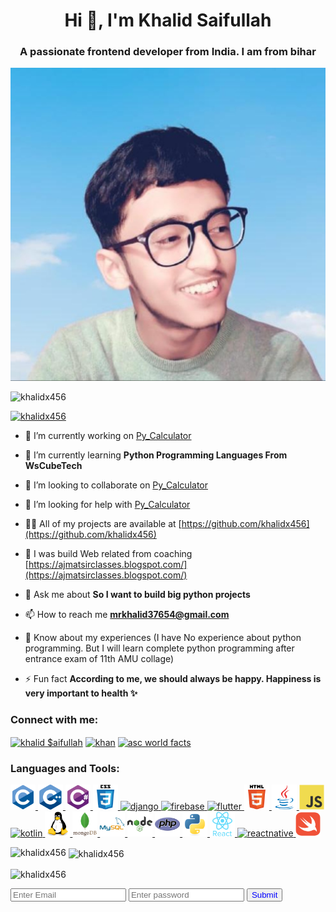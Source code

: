 <h1 align="center">Hi 👋, I'm Khalid Saifullah</h1> 
<h3 align="center">A passionate frontend developer from India. I am from bihar</h3>
<img src="img.png" alt="img.png" />
<p align="left"> <img src="https://komarev.com/ghpvc/?username=khalidx456&label=Profile%20views&color=0e75b6&style=flat" alt="khalidx456" /> </p>

<p align="left"> <a href="https://github.com/ryo-ma/github-profile-trophy"><img src="https://github-profile-trophy.vercel.app/?username=khalidx456" alt="khalidx456" /></a> </p>

- 🔭 I’m currently working on [Py_Calculator](https://github.com/khalidx456/Py_Calculator-)

- 🌱 I’m currently learning **Python Programming Languages From WsCubeTech**

- 👯 I’m looking to collaborate on [Py_Calculator](https://github.com/khalidx456/Py_Calculator-)

- 🤝 I’m looking for help with [Py_Calculator](https://github.com/khalidx456/Py_Calculator-)

- 👨‍💻 All of my projects are available at [https://github.com/khalidx456](https://github.com/khalidx456)

- 📝 I was build Web related from coaching [https://ajmatsirclasses.blogspot.com/](https://ajmatsirclasses.blogspot.com/)

- 💬 Ask me about **So I want to build big python projects**

- 📫 How to reach me **mrkhalid37654@gmail.com**

- 📄 Know about my experiences
 (I have No experience about python programming. But I will learn complete python programming after entrance exam of 11th AMU collage)

- ⚡ Fun fact **According to me, we should always be happy. Happiness is very important to health ✨️**

<h3 align="left">Connect with me:</h3>
<p align="left">
<a href="https://dev.to/khalid $aifullah" target="blank"><img align="center" src="https://raw.githubusercontent.com/rahuldkjain/github-profile-readme-generator/master/src/images/icons/Social/devto.svg" alt="khalid $aifullah" height="30" width="40" /></a>
<a href="https://codesandbox.com/khan" target="blank"><img align="center" src="https://raw.githubusercontent.com/rahuldkjain/github-profile-readme-generator/master/src/images/icons/Social/codesandbox.svg" alt="khan" height="30" width="40" /></a>
<a href="https://www.youtube.com/c/asc world facts" target="blank"><img align="center" src="https://raw.githubusercontent.com/rahuldkjain/github-profile-readme-generator/master/src/images/icons/Social/youtube.svg" alt="asc world facts" height="30" width="40" /></a>
</p>

<h3 align="left">Languages and Tools:</h3>
<p align="left"> <a href="https://www.cprogramming.com/" target="_blank" rel="noreferrer"> <img src="https://raw.githubusercontent.com/devicons/devicon/master/icons/c/c-original.svg" alt="c" width="40" height="40"/> </a> <a href="https://www.w3schools.com/cpp/" target="_blank" rel="noreferrer"> <img src="https://raw.githubusercontent.com/devicons/devicon/master/icons/cplusplus/cplusplus-original.svg" alt="cplusplus" width="40" height="40"/> </a> <a href="https://www.w3schools.com/cs/" target="_blank" rel="noreferrer"> <img src="https://raw.githubusercontent.com/devicons/devicon/master/icons/csharp/csharp-original.svg" alt="csharp" width="40" height="40"/> </a> <a href="https://www.w3schools.com/css/" target="_blank" rel="noreferrer"> <img src="https://raw.githubusercontent.com/devicons/devicon/master/icons/css3/css3-original-wordmark.svg" alt="css3" width="40" height="40"/> </a> <a href="https://www.djangoproject.com/" target="_blank" rel="noreferrer"> <img src="https://cdn.worldvectorlogo.com/logos/django.svg" alt="django" width="40" height="40"/> </a> <a href="https://firebase.google.com/" target="_blank" rel="noreferrer"> <img src="https://www.vectorlogo.zone/logos/firebase/firebase-icon.svg" alt="firebase" width="40" height="40"/> </a> <a href="https://flutter.dev" target="_blank" rel="noreferrer"> <img src="https://www.vectorlogo.zone/logos/flutterio/flutterio-icon.svg" alt="flutter" width="40" height="40"/> </a> <a href="https://www.w3.org/html/" target="_blank" rel="noreferrer"> <img src="https://raw.githubusercontent.com/devicons/devicon/master/icons/html5/html5-original-wordmark.svg" alt="html5" width="40" height="40"/> </a> <a href="https://www.java.com" target="_blank" rel="noreferrer"> <img src="https://raw.githubusercontent.com/devicons/devicon/master/icons/java/java-original.svg" alt="java" width="40" height="40"/> </a> <a href="https://developer.mozilla.org/en-US/docs/Web/JavaScript" target="_blank" rel="noreferrer"> <img src="https://raw.githubusercontent.com/devicons/devicon/master/icons/javascript/javascript-original.svg" alt="javascript" width="40" height="40"/> </a> <a href="https://kotlinlang.org" target="_blank" rel="noreferrer"> <img src="https://www.vectorlogo.zone/logos/kotlinlang/kotlinlang-icon.svg" alt="kotlin" width="40" height="40"/> </a> <a href="https://www.linux.org/" target="_blank" rel="noreferrer"> <img src="https://raw.githubusercontent.com/devicons/devicon/master/icons/linux/linux-original.svg" alt="linux" width="40" height="40"/> </a> <a href="https://www.mongodb.com/" target="_blank" rel="noreferrer"> <img src="https://raw.githubusercontent.com/devicons/devicon/master/icons/mongodb/mongodb-original-wordmark.svg" alt="mongodb" width="40" height="40"/> </a> <a href="https://www.mysql.com/" target="_blank" rel="noreferrer"> <img src="https://raw.githubusercontent.com/devicons/devicon/master/icons/mysql/mysql-original-wordmark.svg" alt="mysql" width="40" height="40"/> </a> <a href="https://nodejs.org" target="_blank" rel="noreferrer"> <img src="https://raw.githubusercontent.com/devicons/devicon/master/icons/nodejs/nodejs-original-wordmark.svg" alt="nodejs" width="40" height="40"/> </a> <a href="https://www.php.net" target="_blank" rel="noreferrer"> <img src="https://raw.githubusercontent.com/devicons/devicon/master/icons/php/php-original.svg" alt="php" width="40" height="40"/> </a> <a href="https://www.python.org" target="_blank" rel="noreferrer"> <img src="https://raw.githubusercontent.com/devicons/devicon/master/icons/python/python-original.svg" alt="python" width="40" height="40"/> </a> <a href="https://reactjs.org/" target="_blank" rel="noreferrer"> <img src="https://raw.githubusercontent.com/devicons/devicon/master/icons/react/react-original-wordmark.svg" alt="react" width="40" height="40"/> </a> <a href="https://reactnative.dev/" target="_blank" rel="noreferrer"> <img src="https://reactnative.dev/img/header_logo.svg" alt="reactnative" width="40" height="40"/> </a> <a href="https://developer.apple.com/swift/" target="_blank" rel="noreferrer"> <img src="https://raw.githubusercontent.com/devicons/devicon/master/icons/swift/swift-original.svg" alt="swift" width="40" height="40"/> </a> </p>

<p><img align="left" src="https://github-readme-stats.vercel.app/api/top-langs?username=khalidx456&show_icons=true&locale=en&layout=compact" alt="khalidx456" /></p>

<p>&nbsp;<img align="center" src="https://github-readme-stats.vercel.app/api?username=khalidx456&show_icons=true&locale=en" alt="khalidx456" /></p>

<p><img align="center" src="https://github-readme-streak-stats.herokuapp.com/?user=khalidx456&" alt="khalidx456" /></p>
<input placeholder="Enter Email"></input>
<input placeholder="Enter password"></input>
<button style="color : blue" >Submit</button>
